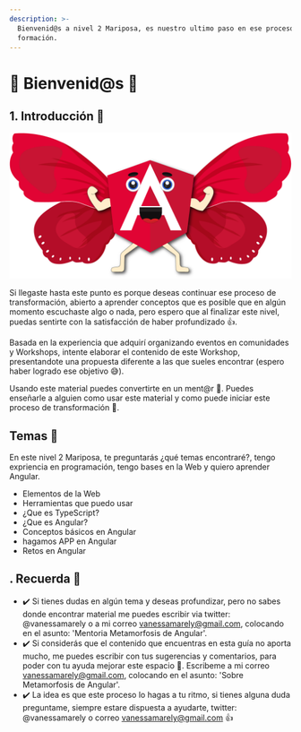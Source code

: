 ```yaml
---
description: >-
  Bienvenid@s a nivel 2 Mariposa, es nuestro ultimo paso en ese proceso de
  formación.
---
```


# 🦋 Bienvenid@s 🦋

## 1. Introducción 💪

![](../.gitbook/assets/ciclo-mariposa%20%282%29.png)

Si llegaste hasta este punto  es porque deseas continuar ese proceso de transformación, abierto a aprender conceptos que es posible que en algún momento escuchaste algo o nada, pero espero que al finalizar este nivel, puedas sentirte con la satisfacción de haber profundizado 👍.

Basada en la experiencia que adquirí organizando eventos en comunidades y Workshops, intente elaborar el contenido de este Workshop, presentandote una propuesta diferente a las que sueles encontrar \(espero haber logrado ese objetivo 😅\).

Usando este material puedes convertirte en un ment@r 💪. Puedes enseñarle a alguien como usar este material y como puede iniciar este proceso de transformación 👊.



## Temas 🤩

En este nivel 2 Mariposa, te preguntarás ¿qué temas encontraré?, tengo expriencia en programación, tengo bases en la Web y quiero aprender Angular.

* Elementos de la Web
* Herramientas que puedo usar
* ¿Que es TypeScript?
* ¿Que es Angular?
* Conceptos básicos en Angular
* hagamos APP en Angular
* Retos en Angular

## . Recuerda 👀

* ✔️ Si tienes dudas en algún tema y deseas profundizar, pero no sabes donde encontrar material me puedes escribir via twitter: @vanessamarely o a mi correo vanessamarely@gmail.com, colocando en el asunto: 'Mentoria Metamorfosis de Angular'.
* ✔️ Si considerás que el contenido que encuentras en esta guía no aporta mucho, me puedes escribir con tus sugerencias y comentarios, para poder con tu ayuda mejorar este espacio 💪. Escribeme a mi correo vanessamarely@gmail.com, colocando en el asunto: 'Sobre Metamorfosis de Angular'.
* ✔️ La idea es que este proceso lo hagas a tu ritmo, si tienes alguna duda preguntame, siempre estare dispuesta a ayudarte, twitter: @vanessamarely o correo vanessamarely@gmail.com 👍

